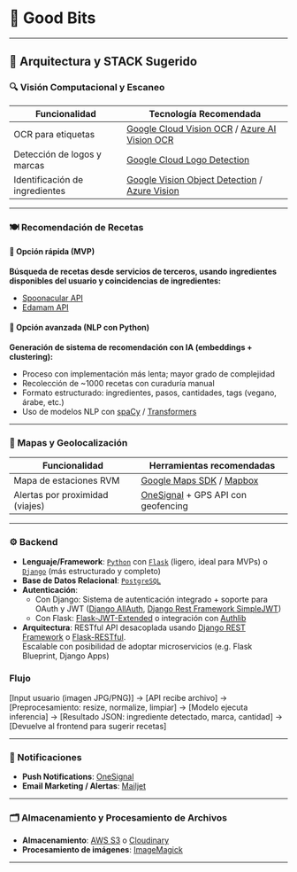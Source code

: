 # 🌱 Good Bits

---

## 🧠 Arquitectura y STACK Sugerido

### 🔍 Visión Computacional y Escaneo

| Funcionalidad                     | Tecnología Recomendada                                                                                  |
|----------------------------------|----------------------------------------------------------------------------------------------------------|
| OCR para etiquetas               | [Google Cloud Vision OCR](https://cloud.google.com/vision/docs/ocr) / [Azure AI Vision OCR](https://learn.microsoft.com/en-us/azure/ai-services/computer-vision/overview) |
| Detección de logos y marcas      | [Google Cloud Logo Detection](https://cloud.google.com/vision/docs/detecting-logos)                     |
| Identificación de ingredientes   | [Google Vision Object Detection](https://cloud.google.com/vision/docs/object-localizer) / [Azure Vision](https://learn.microsoft.com/en-us/azure/ai-services/computer-vision/) |

---

### 🍽️ Recomendación de Recetas

#### 🔹 Opción rápida (MVP)
**Búsqueda de recetas desde servicios de terceros, usando ingredientes disponibles del usuario y coincidencias de ingredientes:**
- [Spoonacular API](https://spoonacular.com/food-api)  
- [Edamam API](https://developer.edamam.com/)

#### 🔹 Opción avanzada (NLP con Python)
**Generación de sistema de recomendación con IA (embeddings + clustering):**
- Proceso con implementación más lenta; mayor grado de complejidad
- Recolección de ~1000 recetas con curaduría manual
- Formato estructurado: ingredientes, pasos, cantidades, tags (vegano, árabe, etc.)
- Uso de modelos NLP con [spaCy](https://spacy.io/) / [Transformers](https://huggingface.co/transformers/)

---

### 📍 Mapas y Geolocalización

| Funcionalidad                  | Herramientas recomendadas                                                                 |
|-------------------------------|--------------------------------------------------------------------------------------------|
| Mapa de estaciones RVM        | [Google Maps SDK](https://developers.google.com/maps/documentation) / [Mapbox](https://www.mapbox.com/) |
| Alertas por proximidad (viajes) | [OneSignal](https://onesignal.com/) + GPS API con geofencing                              |

---

### ⚙️ Backend

- **Lenguaje/Framework**: [`Python`](https://www.python.org/) con [`Flask`](https://flask.palletsprojects.com/) (ligero, ideal para MVPs) o [`Django`](https://www.djangoproject.com/) (más estructurado y completo)
- **Base de Datos Relacional**: [`PostgreSQL`](https://www.postgresql.org/)
- **Autenticación**:
  - Con Django: Sistema de autenticación integrado + soporte para OAuth y JWT ([Django AllAuth](https://django-allauth.readthedocs.io/en/latest/), [Django Rest Framework SimpleJWT](https://django-rest-framework-simplejwt.readthedocs.io/en/latest/))
  - Con Flask: [Flask-JWT-Extended](https://flask-jwt-extended.readthedocs.io/en/stable/) o integración con [Authlib](https://docs.authlib.org/)
- **Arquitectura**: RESTful API desacoplada usando [Django REST Framework](https://www.django-rest-framework.org/) o [Flask-RESTful](https://flask-restful.readthedocs.io/).  
  Escalable con posibilidad de adoptar microservicios (e.g. Flask Blueprint, Django Apps)


### Flujo

[Input usuario (imagen JPG/PNG)] →
[API recibe archivo] →
[Preprocesamiento: resize, normalize, limpiar] →
[Modelo ejecuta inferencia] →
[Resultado JSON: ingrediente detectado, marca, cantidad] →
[Devuelve al frontend para sugerir recetas]


---

### 📢 Notificaciones

- **Push Notifications**: [OneSignal](https://onesignal.com/)
- **Email Marketing / Alertas**: [Mailjet](https://www.mailjet.com/)

---

### 🗂️ Almacenamiento y Procesamiento de Archivos

- **Almacenamiento**: [AWS S3](https://aws.amazon.com/s3/) o [Cloudinary](https://cloudinary.com/)
- **Procesamiento de imágenes**: [ImageMagick](https://imagemagick.org/)

---
